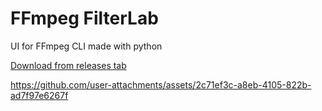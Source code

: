 # FFmpeg FilterLab
UI for FFmpeg CLI made with python

[Download from releases tab](https://github.com/wedsmoker/FFmpeg-FilterLab/releases)


https://github.com/user-attachments/assets/2c71ef3c-a8eb-4105-822b-ad7f97e6267f

